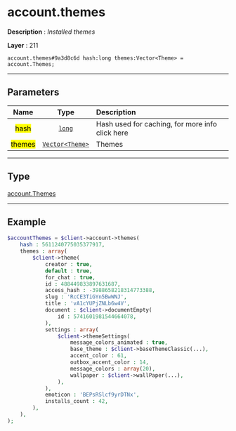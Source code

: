 # account.themes

**Description** : *Installed themes*

**Layer** : 211

```tl
account.themes#9a3d8c6d hash:long themes:Vector<Theme> = account.Themes;
```

---

## Parameters

| Name | Type | Description |
| :---: | :---: | :--- |
| <mark>hash</mark> | [`long`](type/long) | Hash used for caching, for more info click here |
| <mark>themes</mark> | [`Vector<Theme>`](type/Theme) | Themes |

---

## Type

[account.Themes](type/account.Themes)

---

## Example

```php
$accountThemes = $client->account->themes(
	hash : 5611240775035377917,
	themes : array(
		$client->theme(
			creator : true,
			default : true,
			for_chat : true,
			id : 488449833897631687,
			access_hash : -3988658218314773388,
			slug : 'RcCE3TiGYn5BwWNJ',
			title : 'vA1cYUPjZNLb6w4V',
			document : $client->documentEmpty(
				id : 5741601981544664078,
			),
			settings : array(
				$client->themeSettings(
					message_colors_animated : true,
					base_theme : $client->baseThemeClassic(...),
					accent_color : 61,
					outbox_accent_color : 14,
					message_colors : array(20),
					wallpaper : $client->wallPaper(...),
				),
			),
			emoticon : 'BEPsRSlcf9yrDTNx',
			installs_count : 42,
		),
	),
);
```